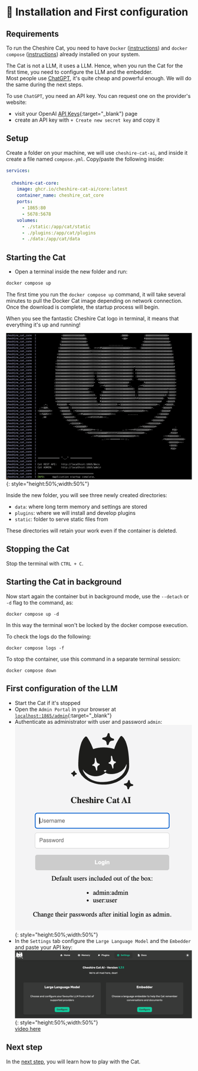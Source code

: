 # &#128640; Installation and First configuration

## Requirements

To run the Cheshire Cat, you need to have `Docker` ([instructions](https://docs.docker.com/engine/install/)) and `docker compose` ([instructions](https://docs.docker.com/compose/install/)) already installed on your system.

The Cat is not a LLM, it uses a LLM.
Hence, when you run the Cat for the first time, you need to configure the LLM and the embedder.  
Most people use [ChatGPT](https://platform.openai.com/docs/models/gpt-3-5), it's quite cheap and powerful enough.
We will do the same during the next steps.

To use `ChatGPT`, you need an API key. You can request one on the provider's website:

- visit your OpenAI [API Keys](https://platform.openai.com/account/api-keys){:target="_blank"} page
- create an API key with `+ Create new secret key` and copy it

## Setup

Create a folder on your machine, we will use `cheshire-cat-ai`, and inside it create a file named `compose.yml`.
Copy/paste the following inside:

```yaml
services:

  cheshire-cat-core:
    image: ghcr.io/cheshire-cat-ai/core:latest
    container_name: cheshire_cat_core
    ports:
      - 1865:80
      - 5678:5678
    volumes:
      - ./static:/app/cat/static
      - ./plugins:/app/cat/plugins
      - ./data:/app/cat/data
```

## Starting the Cat
    
- Open a terminal inside the new folder and run:

```bash
docker compose up
```

The first time you run the `docker compose up` command, it will take several minutes to pull the Docker Cat image depending on network connection. Once the download is complete, the startup process will begin.

When you see the fantastic Cheshire Cat logo in terminal, it means that everything it's up and running!

![Up and running](../assets/img/quickstart/installation-configuration/up-and-running.png){: style="height:50%;width:50%"}

Inside the new folder, you will see three newly created directories:

 - `data`: where long term memory and settings are stored
 - `plugins`: where we will install and develop plugins
 - `static`: folder to serve static files from 

These directories will retain your work even if the container is deleted.

## Stopping the Cat

Stop the terminal with `CTRL + C`.

## Starting the Cat in background

Now start again the container but in background mode, use the `--detach` or `-d` flag to the command, as:
```
docker compose up -d
```
In this way the terminal won't be locked by the docker compose execution.

To check the logs do the following:

```
docker compose logs -f
```

To stop the container, use this command in a separate terminal session:

```
docker compose down
```

## First configuration of the LLM

- Start the Cat if it's stopped
- Open the `Admin Portal` in your browser at [`localhost:1865/admin`](http://localhost:1865/admin){:target="_blank"}
- Authenticate as administrator with user and password `admin`:
![alt text](../assets/img/quickstart/installation-configuration/logon.png){: style="height:50%;width:50%"}
- In the `Settings` tab configure the `Large Language Model` and the `Embedder` and paste your API key:  
![alt text](../assets/img/quickstart/installation-configuration/configure-llm-embedder.png){: style="height:50%;width:50%"}  
 [video here](../assets/vid/setup.mp4)

## Next step
In the [next step](./play-with-the-cat.md), you will learn how to play with the Cat.